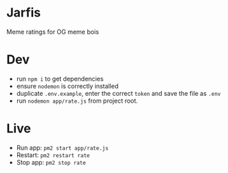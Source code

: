 # Jarfis
Meme ratings for OG meme bois

# Dev
* run `npm i` to get dependencies
* ensure `nodemon` is correctly installed
* duplicate `.env.example`, enter the correct `token` and save the file as `.env`
* run `nodemon app/rate.js` from project root.

# Live
* Run app:  `pm2 start app/rate.js`
* Restart:  `pm2 restart rate`
* Stop app: `pm2 stop rate`
